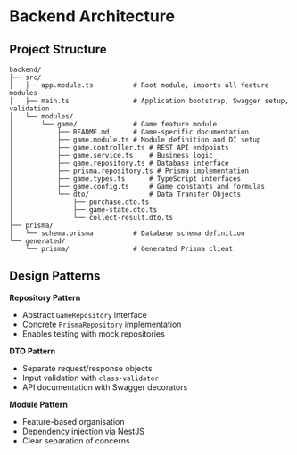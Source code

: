 # Backend Architecture

## Project Structure

```
backend/
├── src/
│   ├── app.module.ts          # Root module, imports all feature modules
│   ├── main.ts                # Application bootstrap, Swagger setup, validation
│   └── modules/
│       └── game/              # Game feature module
│           ├── README.md      # Game-specific documentation
│           ├── game.module.ts # Module definition and DI setup
│           ├── game.controller.ts # REST API endpoints
│           ├── game.service.ts    # Business logic
│           ├── game.repository.ts # Database interface
│           ├── prisma.repository.ts # Prisma implementation
│           ├── game.types.ts      # TypeScript interfaces
│           ├── game.config.ts     # Game constants and formulas
│           └── dto/               # Data Transfer Objects
│               ├── purchase.dto.ts
│               ├── game-state.dto.ts
│               └── collect-result.dto.ts
├── prisma/
│   └── schema.prisma          # Database schema definition
└── generated/
    └── prisma/                # Generated Prisma client
```

## Design Patterns

**Repository Pattern**
- Abstract `GameRepository` interface
- Concrete `PrismaRepository` implementation
- Enables testing with mock repositories

**DTO Pattern**
- Separate request/response objects
- Input validation with `class-validator`
- API documentation with Swagger decorators

**Module Pattern**
- Feature-based organisation
- Dependency injection via NestJS
- Clear separation of concerns



